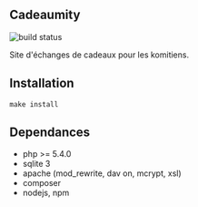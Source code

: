 Cadeaumity
----

![build status](http://api.travis-ci.org/kominist/gift.svg)

Site d'échanges de cadeaux pour les komitiens.

Installation
----

```
make install
```

Dependances
----

+ php >= 5.4.0
+ sqlite 3
+ apache (mod_rewrite, dav on, mcrypt, xsl)
+ composer
+ nodejs, npm


